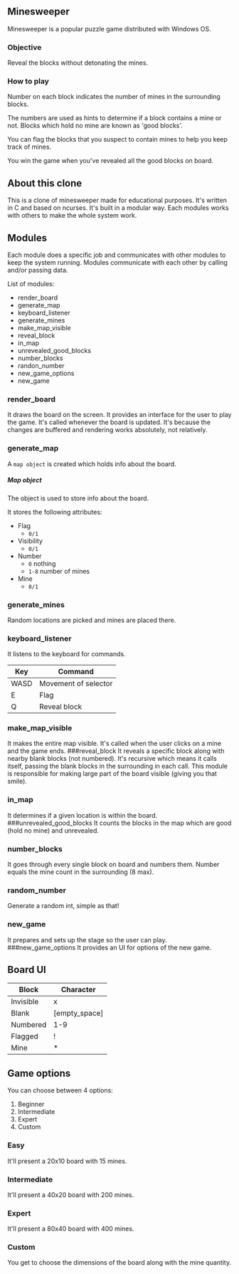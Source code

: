 ## Minesweeper
Minesweeper is a popular puzzle game distributed with Windows OS.

### Objective
Reveal the blocks without detonating the mines.

### How to play
Number on each block indicates the number of mines in the surrounding blocks.

The numbers are used as hints to determine if a block contains a mine or not. Blocks which hold no mine are known as 'good blocks'.

You can flag the blocks that you suspect to contain mines to help you keep track of mines.

You win the game when you've revealed all the good blocks on board.

## About this clone
This is a clone of minesweeper made for educational purposes. It's written in C and based on ncurses. It's built in a modular way. Each modules works with others to make the whole system work.

## Modules
Each module does a specific job and communicates with other modules to keep the system running. Modules communicate with each other by calling and/or passing data.

List of modules:

- render_board
- generate_map
- keyboard_listener
- generate_mines
- make\_map\_visible
- reveal_block
- in_map
- unrevealed\_good\_blocks
- number_blocks
- randon_number
- new_game_options
- new_game

### render_board
It draws the board on the screen. It provides an interface for the user to play the game. It's called whenever the board is updated. It's because the changes are buffered and rendering works absolutely, not relatively.

### generate_map
A `map object` is created which holds info about the board.

##### Map object
The object is used to store info about the board.

It stores the following attributes:

- Flag
	- `0/1`
- Visibility
	- `0/1`
- Number
	- `0` nothing
	- `1-8` number of mines
- Mine
	- `0/1`
 
### generate_mines
Random locations are picked and mines are placed there.
### keyboard_listener
It listens to the keyboard for commands.

| Key         	    | Command     					|
| ------------------|-------------------------------|
| WASD     		    | Movement of selector	       	|
| E     			| Flag					       	|
| Q     			| Reveal block			       	|
### make_map\_visible
It makes the entire map visible. It's called when the user clicks on a mine and the game ends.
###reveal_block
It reveals a specific block along with nearby blank blocks (not numbered). It's recursive which means it calls itself, passing the blank blocks in the surrounding in each call. This module is responsible for making large part of the board visible (giving you that smile).
### in_map
It determines if a given location is within the board.
###unrevealed_good\_blocks
It counts the blocks in the map which are good (hold no mine) and unrevealed.
### number_blocks
It goes through every single block on board and numbers them. Number equals the mine count in the surrounding (8 max).
### random_number
Generate a random int, simple as that!
### new_game
It prepares and sets up the stage so the user can play.
###new_game_options
It provides an UI for options of the new game.

## Board UI

| Block         | Character    			|
| ------------- |-----------------------|
| Invisible     | x			          	|
| Blank         | [empty_space]		  	|
| Numbered      | 1-9			    	|
| Flagged       | !					  	|
| Mine          | *					  	|

## Game options
You can choose between 4 options:

1. Beginner
2. Intermediate
3. Expert
4. Custom

### Easy
It'll present a 20x10 board with 15 mines.
### Intermediate
It'll present a 40x20 board with 200 mines.
### Expert
It'll present a 80x40 board with 400 mines.
### Custom
You get to choose the dimensions of the board along with the mine quantity.
